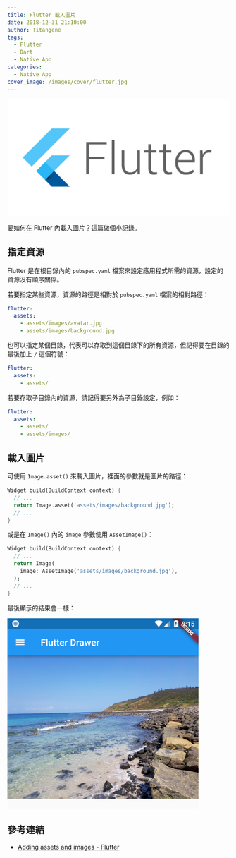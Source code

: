 ```yaml
---
title: Flutter 載入圖片
date: 2018-12-31 21:10:00
author: Titangene
tags:
  - Flutter
  - Dart
  - Native App
categories:
  - Native App
cover_image: /images/cover/flutter.jpg
---
```


![](../images/cover/flutter.jpg)

要如何在 Flutter 內載入圖片？這篇做個小記錄。

<!-- more -->

## 指定資源
Flutter 是在根目錄內的 `pubspec.yaml` 檔案來設定應用程式所需的資源，設定的資源沒有順序關係。

若要指定某些資源，資源的路徑是相對於 `pubspec.yaml` 檔案的相對路徑：

```yaml
flutter:
  assets:
    - assets/images/avatar.jpg
    - assets/images/background.jpg
```

也可以指定某個目錄，代表可以存取到這個目錄下的所有資源，但記得要在目錄的最後加上 `/` 這個符號：

```yaml
flutter:
  assets:
    - assets/
```

若要存取子目錄內的資源，請記得要另外為子目錄設定，例如：

```yaml
flutter:
  assets:
    - assets/
    - assets/images/
```

## 載入圖片
可使用 `Image.asset()` 來載入圖片，裡面的參數就是圖片的路徑：

```dart
Widget build(BuildContext context) {
  // ...
  return Image.asset('assets/images/background.jpg');
  // ...
}
```

或是在 `Image()` 內的 `image` 參數使用 `AssetImage()`：

```dart
Widget build(BuildContext context) {
  // ...
  return Image(
    image: AssetImage('assets/images/background.jpg'),
  );
  // ...
}
```

最後顯示的結果會一樣：

![](../images/flutter-loading-images/flutter_loading-images.png)

## 參考連結
- [Adding assets and images - Flutter](https://flutter.io/docs/development/ui/assets-and-images)
